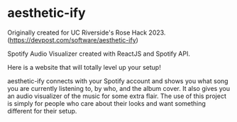 # aesthetic-ify

Originally created for UC Riverside's Rose Hack 2023. (https://devpost.com/software/aesthetic-ify)

Spotify Audio Visualizer created with ReactJS and Spotify API.

Here is a website that will totally level up your setup!

aesthetic-ify connects with your Spotify account and shows you what song you are currently listening to, by who, and the album cover. 
It also gives you an audio visualizer of the music for some extra flair. The use of this project is simply for people who care about their looks and want something different for their setup.